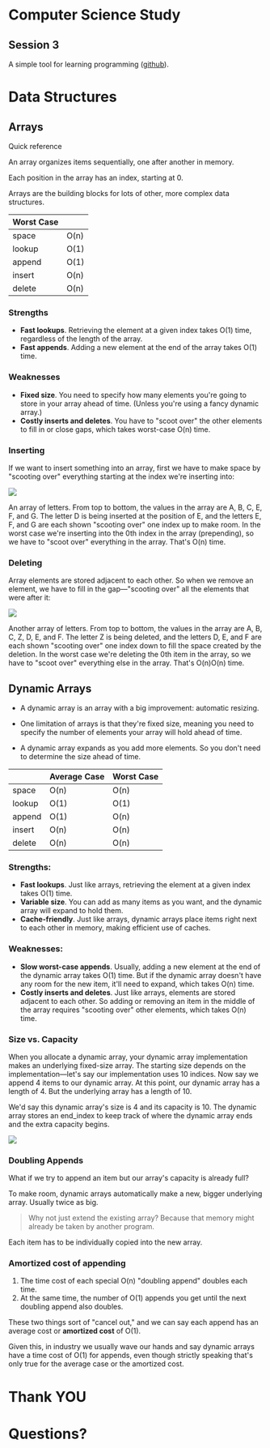 # Computer Science Study
## Session 3
A simple tool for learning programming ([github](https://github.com/fly2abhishek/cs-study)).


# Data Structures


## Arrays

Quick reference

An array organizes items sequentially, one after another in memory.

Each position in the array has an index, starting at 0.

Arrays are the building blocks for lots of other, more complex data structures.


| Worst Case |     |
| -----------|-----|
| space	     | O(n)|
| lookup     | O(1)|
| append     | O(1)|
| insert     | O(n)|
| delete     | O(n)|


### Strengths
- **Fast lookups**. Retrieving the element at a given index takes O(1) time, regardless of the length of the array.
- **Fast appends**. Adding a new element at the end of the array takes O(1) time.

### Weaknesses
- **Fixed size**. You need to specify how many elements you're going to store in your array ahead of time. (Unless you're using a fancy dynamic array.)
- **Costly inserts and deletes**. You have to "scoot over" the other elements to fill in or close gaps, which takes worst-case O(n) time.


### Inserting
If we want to insert something into an array, first we have to make space by "scooting over" everything starting at the index we're inserting into:

![](https://www.interviewcake.com/images/svgs/arrays__insert_value.svg?bust=202)


An array of letters. From top to bottom, the values in the array are A, B, C, E, F, and G. The letter D is being inserted at the position of E, and the letters E, F, and G are each shown "scooting over" one index up to make room.
In the worst case we're inserting into the 0th index in the array (prepending), so we have to "scoot over" everything in the array. That's O(n) time.


### Deleting
Array elements are stored adjacent to each other. So when we remove an element, we have to fill in the gap—"scooting over" all the elements that were after it:

![](https://www.interviewcake.com/images/svgs/arrays__delete_value.svg?bust=202)


Another array of letters. From top to bottom, the values in the array are A, B, C, Z, D, E, and F. The letter Z is being deleted, and the letters D, E, and F are each shown "scooting over" one index down to fill the space created by the deletion.
In the worst case we're deleting the 0th item in the array, so we have to "scoot over" everything else in the array. That's O(n)O(n) time.


## Dynamic Arrays

- A dynamic array is an array with a big improvement: automatic resizing.

- One limitation of arrays is that they're fixed size, meaning you need to specify the number of elements your array will hold ahead of time.

- A dynamic array expands as you add more elements. So you don't need to determine the size ahead of time.


|        | Average Case | Worst Case |
|--------|--------------|------------|
|space   | O(n)         | O(n)       |
|lookup  | O(1)         | O(1)       |
|append  | O(1)         | O(n)       |
|insert  | O(n)         | O(n)       |
|delete  | O(n)         | O(n)       |


### Strengths:
- **Fast lookups**. Just like arrays, retrieving the element at a given index takes O(1) time.
- **Variable size**. You can add as many items as you want, and the dynamic array will expand to hold them.
- **Cache-friendly**. Just like arrays, dynamic arrays place items right next to each other in memory, making efficient use of caches.


### Weaknesses:
- **Slow worst-case appends**. Usually, adding a new element at the end of the dynamic array takes O(1) time. But if the dynamic array doesn't have any room for the new item, it'll need to expand, which takes O(n) time.
- **Costly inserts and deletes**. Just like arrays, elements are stored adjacent to each other. So adding or removing an item in the middle of the array requires "scooting over" other elements, which takes O(n) time.


### Size vs. Capacity

When you allocate a dynamic array, your dynamic array implementation makes an underlying fixed-size array. The starting size depends on the implementation—let's say our implementation uses 10 indices. Now say we append 4 items to our dynamic array. At this point, our dynamic array has a length of 4. But the underlying array has a length of 10.

We'd say this dynamic array's size is 4 and its capacity is 10. The dynamic array stores an end_index to keep track of where the dynamic array ends and the extra capacity begins.


![](https://www.interviewcake.com/images/svgs/dynamic_arrays__capacity_size_end_index.svg?bust=202)


### Doubling Appends
What if we try to append an item but our array's capacity is already full?

To make room, dynamic arrays automatically make a new, bigger underlying array. Usually twice as big.

> Why not just extend the existing array? Because that memory might already be taken by another program.

Each item has to be individually copied into the new array.


### Amortized cost of appending

1. The time cost of each special O(n) "doubling append" doubles each time.
2. At the same time, the number of O(1) appends you get until the next doubling append also doubles.

These two things sort of "cancel out," and we can say each append has an average cost or **amortized cost** of O(1).

Given this, in industry we usually wave our hands and say dynamic arrays have a time cost of O(1) for appends, even though strictly speaking that's only true for the average case or the amortized cost.


# Thank YOU
# Questions?